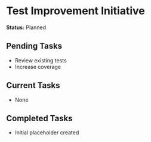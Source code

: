 # Test Improvement Initiative

**Status:** Planned

## Pending Tasks
- Review existing tests
- Increase coverage

## Current Tasks
- None

## Completed Tasks
- Initial placeholder created

